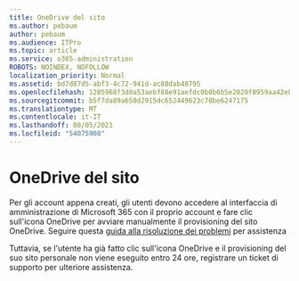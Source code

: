 ```yaml
---
title: OneDrive del sito
ms.author: pebaum
author: pebaum
ms.audience: ITPro
ms.topic: article
ms.service: o365-administration
ROBOTS: NOINDEX, NOFOLLOW
localization_priority: Normal
ms.assetid: bd7d87d5-abf3-4c72-941d-ac88dab48795
ms.openlocfilehash: 1285968f3d0a53aebf88e91aefdc0b0b6b5e2020f8959aa42e85151a800c68ed
ms.sourcegitcommit: b5f7da89a650d2915dc652449623c78be6247175
ms.translationtype: MT
ms.contentlocale: it-IT
ms.lasthandoff: 08/05/2021
ms.locfileid: "54075908"
---
```

# <a name="onedrive-site-provisioning"></a>OneDrive del sito

Per gli account appena creati, gli utenti devono accedere al interfaccia di amministrazione di Microsoft 365 con il proprio account e fare clic sull'icona OneDrive per avviare manualmente il provisioning del sito OneDrive.
Seguire questa [guida alla risoluzione dei problemi](https://docs.microsoft.com/sharepoint/support/sites/troubleshooting-guide-for-sites-stopped-at-provisioning) per assistenza

Tuttavia, se l'utente ha già fatto clic sull'icona OneDrive e il provisioning del suo sito personale non viene eseguito entro 24 ore, registrare un ticket di supporto per ulteriore assistenza.

